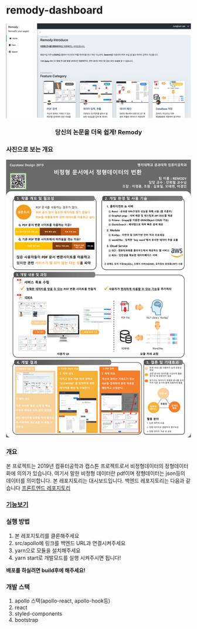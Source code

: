 # remody-dashboard

<p align="center">
  <img src="images/main.png">
  <h3 align="center">당신의 논문을 더욱 쉽게! Remody</h3>
</p>

### 사진으로 보는 개요

<img src="images/capstone.png">

### 개요

본 프로젝트는 2019년 컴퓨터공학과 캡스톤 프로젝트로서 비정형데이터의 정형데이터화에 의의가 있습니다. 여기서 말한 비정형 데이터란 pdf이며 정형데이터는 json등의 데이터를 의미합니다.
본 레포지토리는 대시보드입니다. 백엔드 레포지토리는 다음과 같습니다 [프론트엔드 레포지토리](https://github.com/remody/remody-server)

### [기능보기](feature.md)

### 실행 방법

1. 본 레포지토리를 클론해주세요
2. src/apollo에 링크를 백엔드 URL과 연결시켜주세요
3. yarn으로 모듈을 설치해주세요
4. yarn start로 개발모드를 실행 시켜주시면 됩니다!

**배포를 하실려면 build후에 해주세요!**

### 개발 스택

1. apollo 스택(apollo-react, apollo-hook등)
2. react
3. styled-components
4. bootstrap
